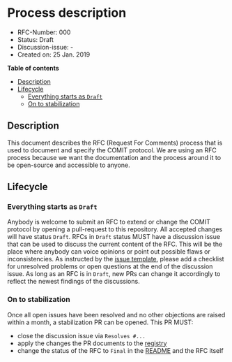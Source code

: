 # Process description

- RFC-Number: 000
- Status: Draft
- Discussion-issue: -
- Created on: 25 Jan. 2019

**Table of contents**
- [Description](#description)
- [Lifecycle](#lifecycle)
    - [Everything starts as `Draft`](#everything-starts-as-draft)
    - [On to stabilization](#on-to-stabilization)

## Description

This document describes the RFC (Request For Comments) process that is used to document and specify the COMIT protocol.
We are using an RFC process because we want the documentation and the process around it to be open-source and accessible to anyone.

## Lifecycle

### Everything starts as `Draft`

Anybody is welcome to submit an RFC to extend or change the COMIT protocol by opening a pull-request to this repository.
All accepted changes will have status `Draft`.
RFCs in `Draft` status MUST have a discussion issue that can be used to discuss the current content of the RFC.
This will be the place where anybody can voice opinions or point out possible flaws or inconsistencies.
As instructed by the [issue template](./.github/ISSUE_TEMPLATE/discussion_issue.md), please add a checklist for unresolved problems or open questions at the end of the discussion issue.
As long as an RFC is in `Draft`, new PRs can change it accordingly to reflect the newest findings of the discussions.

### On to stabilization

Once all open issues have been resolved and no other objections are raised within a month, a stabilization PR can be opened.
This PR MUST:
- close the discussion issue via `Resolves #...`
- apply the changes the PR documents to the [registry](./COMIT-registry.md)
- change the status of the RFC to `Final` in the [README](./README.md) and the RFC itself
